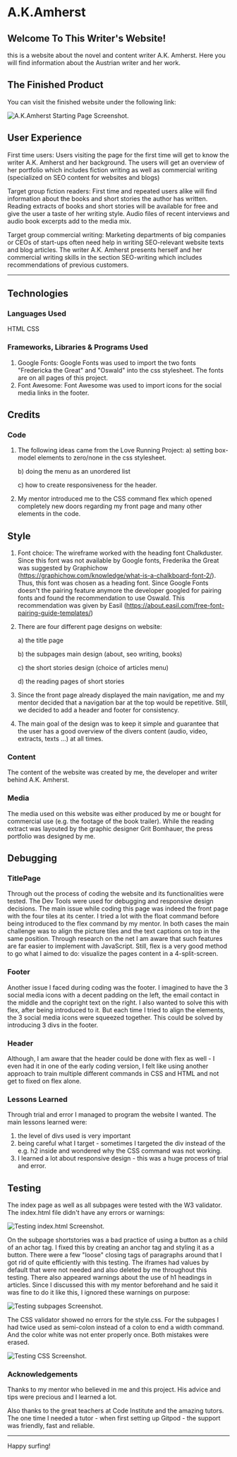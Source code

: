 # A.K.Amherst

## Welcome To This Writer's Website!

this is a website about the novel and content writer A.K. Amherst. Here you will find information about the Austrian writer and her work.

## The Finished Product 
You can visit the finished website under the following link:

![A.K.Amherst Starting Page Screenshot](assets/images/readme/akamherst_startingpage.png "A.K.Amherst Starting Page").

## User Experience

First time users: 
Users visiting the page for the first time will get to know the writer A.K. Amherst and her background. The users will get an overview of her portfolio which includes fiction writing as well as commercial writing (specialized on SEO content for websites and blogs)

Target group fiction readers:
First time and repeated users alike will find information about the books and short stories the author has written. Reading extracts of books and short stories will be available for free and give the user a taste of her writing style.
Audio files of recent interviews and audio book excerpts add to the media mix.

Target group commercial writing:
Marketing departments of big companies or CEOs of start-ups often need help in writing SEO-relevant website texts and blog articles. The writer A.K. Amherst presents herself and her commercial writing skills in the section SEO-writing which includes recommendations of previous customers.

------

## Technologies

### Languages Used

HTML
CSS

### Frameworks, Libraries & Programs Used

1. Google Fonts: Google Fonts was used to import the two fonts "Fredericka the Great" and "Oswald" into the css stylesheet. The fonts are on all pages of this project.
2. Font Awesome: Font Awesome was used to import icons for the social media links in the footer.

## Credits

### Code

1. The following ideas came from the Love Running Project:
    a) setting box-model elements to zero/none in the css stylesheet.

    b) doing the menu as an unordered list

    c) how to create responsiveness for the header.
2. My mentor introduced me to the CSS command flex which opened completely new doors regarding my front page and many other elements in the code.

## Style

1. Font choice: The wireframe worked with the heading font Chalkduster. Since this font was not available by Google fonts, Frederika the Great was suggested by Graphichow (https://graphichow.com/knowledge/what-is-a-chalkboard-font-2/). Thus, this font was chosen as a heading font. Since Google Fonts doesn't the pairing feature anymore the developer googled for pairing fonts and found the recommendation to use Oswald. This recommendation was given by Easil (https://about.easil.com/free-font-pairing-guide-templates/)

2. There are four different page designs on website: 
    
    a) the title page

    b) the subpages main design (about, seo writing, books)

    c) the short stories design (choice of articles menu)

    d) the reading pages of short stories
3. Since the front page already displayed the main navigation, me and my mentor decided that a navigation bar at the top would be repetitive. Still, we decided to add a header and footer for consistency.
4. The main goal of the design was to keep it simple and guarantee that the user has a good overview of the divers content (audio, video, extracts, texts ...) at all times.

### Content

The content of the website was created by me, the developer and writer behind A.K. Amherst.

### Media

The media used on this website was either produced by me or bought for commercial use (e.g. the footage of the book trailer). While the reading extract was layouted by the graphic designer Grit Bomhauer, the press portfolio was designed by me.

## Debugging
### TitlePage

Through out the process of coding the website and its functionalities were tested. The Dev Tools were used for debugging and responsive design decisions.
The main issue while coding this page was indeed the front page with the four tiles at its center. I tried a lot with the float command before being introduced to the flex command by my mentor. In both cases the main challenge was to align the picture tiles and the text captions on top in the same position.
Through research on the net I am aware that such features are far easier to implement with JavaScript. Still, flex is a very good method to go what I aimed to do: visualize the pages content in a 4-split-screen.

### Footer
Another issue I faced during coding was the footer. I imagined to have the 3 social media icons with a decent padding on the left, the email contact in the middle and the copright text on the right. I also wanted to solve this with flex, after being introduced to it. But each time I tried to align the elements, the 3 social media icons were squeezed together. This could be solved by introducing 3 divs in the footer.

### Header
Although, I am aware that the header could be done with flex as well - I even had it in one of the early coding version, I felt like using another approach to train multiple different commands in CSS and HTML and not get to fixed on flex alone.

### Lessons Learned
Through trial and error I managed to program the website I wanted. The main lessons learned were:
1) the level of divs used is very important
2) being careful what I target - sometimes I targeted the div instead of the e.g. h2 inside and wondered why the CSS command was not working.
3) I learned a lot about responsive design - this was a huge process of trial and error.

## Testing
The index page as well as all subpages were tested with the W3 validator. The index.html file didn't have any errors or warnings:

![Testing index.html Screenshot](assets/images/readme/index_validation.png "Testing index.html for A.K.Amherst website").

On the subpage shortstories was a bad practice of using a button as a child of an achor tag. I fixed this by creating an anchor tag and styling it as a button. There were a few "loose" closing tags of paragraphs around that I got rid of quite efficiently with this testing. The iframes had values by default that were not needed and also deleted by me throughout this testing.
There also appeared warnings about the use of h1 headings in articles. Since I discussed this with my mentor beforehand and he said it was fine to do it like this, I ignored these warnings on purpose:

![Testing subpages Screenshot](/assets/images/readme/subpages_warning.png "Testing subpages for A.K.Amherst website").

The CSS validator showed no errors for the style.css. For the subpages I had twice used as semi-colon instead of a colon to end a width command. And the color white was not enter properly once. Both mistakes were erased.

![Testing CSS Screenshot](assets/images/readme/subpages_warning.png "Testing CSS for A.K.Amherst website").


### Acknowledgements

Thanks to my mentor who believed in me and this project. His advice and tips were precious and I learned a lot. 

Also thanks to the great teachers at Code Institute and the amazing tutors. The one time I needed a tutor - when first setting up Gitpod - the support was friendly, fast and reliable. 

---
Happy surfing!
